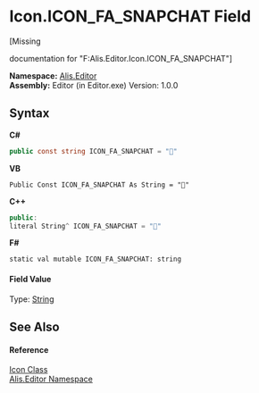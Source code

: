 # Icon.ICON_FA_SNAPCHAT Field
 

\[Missing <summary> documentation for "F:Alis.Editor.Icon.ICON_FA_SNAPCHAT"\]

**Namespace:**&nbsp;<a href="b150ade4-39de-a232-5f06-d3cdc1b2c538">Alis.Editor</a><br />**Assembly:**&nbsp;Editor (in Editor.exe) Version: 1.0.0

## Syntax

**C#**<br />
``` C#
public const string ICON_FA_SNAPCHAT = ""
```

**VB**<br />
``` VB
Public Const ICON_FA_SNAPCHAT As String = ""
```

**C++**<br />
``` C++
public:
literal String^ ICON_FA_SNAPCHAT = ""
```

**F#**<br />
``` F#
static val mutable ICON_FA_SNAPCHAT: string
```


#### Field Value
Type: <a href="https://docs.microsoft.com/dotnet/api/system.string" target="_blank">String</a>

## See Also


#### Reference
<a href="cc0f883c-67f8-f772-c6d7-a60b129f22a7">Icon Class</a><br /><a href="b150ade4-39de-a232-5f06-d3cdc1b2c538">Alis.Editor Namespace</a><br />